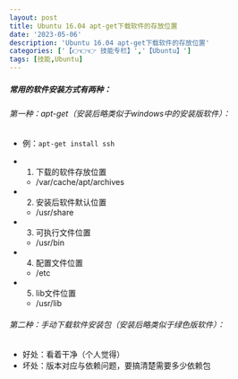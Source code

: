 ```yaml
---
layout: post
title: Ubuntu 16.04 apt-get下载软件的存放位置
date: '2023-05-06'
description: 'Ubuntu 16.04 apt-get下载软件的存放位置'
categories: ['【👉👉👉 技能专栏】','【Ubuntu】']
tags: [技能,Ubuntu]
---
```


##### 常用的软件安装方式有两种：

###### 第一种：apt-get（安装后略类似于windows中的安装版软件）：

- 例：`apt-get install ssh`

- 1. 下载的软件存放位置

  - /var/cache/apt/archives

- 2. 安装后软件默认位置

  - /usr/share

- 3. 可执行文件位置 

  - /usr/bin

- 4. 配置文件位置

  - /etc

- 5. lib文件位置

  - /usr/lib 

###### 第二种：手动下载软件安装包（安装后略类似于绿色版软件）：

- 好处：看着干净（个人觉得）
- 坏处：版本对应与依赖问题，要搞清楚需要多少依赖包